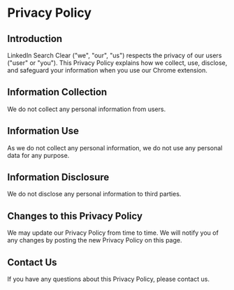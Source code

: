 # Privacy Policy

## Introduction
LinkedIn Search Clear ("we", "our", "us") respects the privacy of our users ("user" or "you"). This Privacy Policy explains how we collect, use, disclose, and safeguard your information when you use our Chrome extension. 

## Information Collection
We do not collect any personal information from users.

## Information Use
As we do not collect any personal information, we do not use any personal data for any purpose.

## Information Disclosure
We do not disclose any personal information to third parties.

## Changes to this Privacy Policy
We may update our Privacy Policy from time to time. We will notify you of any changes by posting the new Privacy Policy on this page.

## Contact Us
If you have any questions about this Privacy Policy, please contact us.

